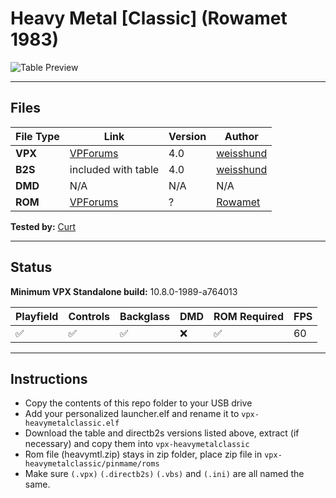# Heavy Metal [Classic] (Rowamet 1983)

![Table Preview](../../images/vpx-heavymetalclassic-preview.jpg)

---

## Files
| File Type | Link | Version | Author | 
|-----------|--------|----------|--------------|
| **VPX** | [VPForums](https://www.vpforums.org/index.php?app=downloads&showfile=15165) | 4.0 | [weisshund](https://www.vpforums.org/index.php?s=33b6da5b0d30dd67744393476a653fb4&showuser=150364) |
| **B2S** | included with table | 4.0 | [weisshund](https://www.vpforums.org/index.php?s=33b6da5b0d30dd67744393476a653fb4&showuser=150364) |
| **DMD** | N/A | N/A | N/A |
| **ROM** | [VPForums]({https://www.vpforums.org/index.php?app=downloads&showfile=455) | ? | [Rowamet](https://www.arcade-museum.com/company/rowamet-ind-a-eletrometal-a-ltda) |

**Tested by:** [Curt](https://github.com/Old-Cyrus)

---

## Status 
**Minimum VPX Standalone build:** 10.8.0-1989-a764013

| Playfield | Controls | Backglass | DMD | ROM Required | FPS | 
|-----------|----------|-----------|-----|--------------|-----|
| :white_check_mark: | :white_check_mark: | :white_check_mark: | :x: | :white_check_mark: | 60 |

---

## Instructions

- Copy the contents of this repo folder to your USB drive
- Add your personalized launcher.elf and rename it to `vpx-heavymetalclassic.elf`
- Download the table and directb2s versions listed above, extract (if necessary) and copy them into `vpx-heavymetalclassic`
- Rom file (heavymtl.zip) stays in zip folder, place zip file in `vpx-heavymetalclassic/pinmame/roms`
- Make sure `(.vpx)` `(.directb2s)` `(.vbs)` and `(.ini)` are all named the same.
